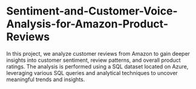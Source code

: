 # Sentiment-and-Customer-Voice-Analysis-for-Amazon-Product-Reviews
In this project, we analyze customer reviews from Amazon to gain deeper insights into customer sentiment, review patterns, and overall product ratings. The analysis is performed using a SQL dataset located on Azure, leveraging various SQL queries and analytical techniques to uncover meaningful trends and insights. 
